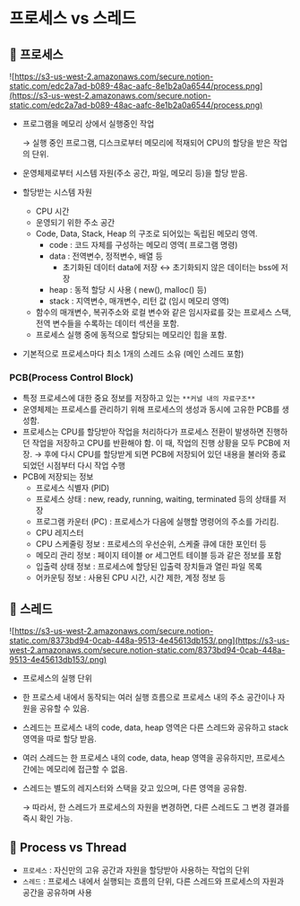 # 프로세스 vs 스레드

## 📌 프로세스

![https://s3-us-west-2.amazonaws.com/secure.notion-static.com/edc2a7ad-b089-48ac-aafc-8e1b2a0a6544/process.png](https://s3-us-west-2.amazonaws.com/secure.notion-static.com/edc2a7ad-b089-48ac-aafc-8e1b2a0a6544/process.png)

- 프로그램을 메모리 상에서 실행중인 작업

  → 실행 중인 프로그램, 디스크로부터 메모리에 적재되어 CPU의 할당을 받은 작업의 단위.

- 운영체제로부터 시스템 자원(주소 공간, 파일, 메모리 등)을 할당 받음.

- 할당받는 시스템 자원

  - CPU 시간
  - 운영되기 위한 주소 공간
  - Code, Data, Stack, Heap 의 구조로 되어있는 독립된 메모리 영역.
    - code : 코드 자체를 구성하는 메모리 영역( 프로그램 명령)
    - data : 전역변수, 정적변수, 배열 등
      - 초기화된 데이터 data에 저장 ↔  초기화되지 않은 데이터는 bss에 저장
    - heap : 동적 할당 시 사용 ( new(), malloc() 등)
    - stack : 지역변수, 매개변수, 리턴 값 (임시 메모리 영역)
  - 함수의 매개변수, 복귀주소와 로컬 변수와 같은 임시자료를 갖는 프로세스 스택, 전역 변수들을 수록하는 데이터 섹션을 포함.
  - 프로세스 실행 중에 동적으로 할당되는 메모리인 힙을 포함.

- 기본적으로 프로세스마다 최소 1개의 스레드 소유 (메인 스레드 포함)

### PCB(Process Control Block)

- 특정 프로세스에 대한 중요 정보를 저장하고 있는 `**커널 내의 자료구조**`
- 운영체제는 프로세스를 관리하기 위해 프로세스의 생성과 동시에 고유한 PCB를 생성함.
- 프로세스는 CPU를 할당받아 작업을 처리하다가 프로세스 전환이 발생하면 진행하던 작업을 저장하고 CPU를 반환해야 함. 이 때, 작업의 진행 상황을 모두 PCB에 저장. → 후에 다시 CPU를 할당받게 되면 PCB에 저장되어 있던 내용을 불러와 종료되었던 시점부터 다시 작업 수행
- PCB에 저장되는 정보
  - 프로세스 식별자 (PID)
  - 프로세스 상태 : new, ready, running, waiting, terminated 등의 상태를 저장
  - 프로그램 카운터 (PC) : 프로세스가 다음에 실행할 명령어의 주소를 가리킴.
  - CPU 레지스터
  - CPU 스케줄링 정보 : 프로세스의 우선순위, 스케줄 큐에 대한 포인터 등
  - 메모리 관리 정보 : 페이지 테이블 or 세그먼트 테이블 등과 같은 정보를 포함
  - 입출력 상태 정보 : 프로세스에 할당된 입출력 장치들과 열린 파일 목록
  - 어카운팅 정보 : 사용된 CPU 시간, 시간 제한, 계정 정보 등

## 📌 스레드

![https://s3-us-west-2.amazonaws.com/secure.notion-static.com/8373bd94-0cab-448a-9513-4e45613db153/.png](https://s3-us-west-2.amazonaws.com/secure.notion-static.com/8373bd94-0cab-448a-9513-4e45613db153/.png)

- 프로세스의 실행 단위

- 한 프로스세 내에서 동작되는 여러 실행 흐름으로 프로세스 내의 주소 공간이나 자원을 공유할 수 있음.

- 스레드는 프로세스 내의 code, data, heap 영역은 다른 스레드와 공유하고 stack 영역을 따로 할당 받음.

- 여러 스레드는 한 프로세스 내의 code, data, heap 영역을 공유하지만, 프로세스 간에는 메모리에 접근할 수 없음.

- 스레드는 별도의 레지스터와 스택을 갖고 있으며, 다른 영역을 공유함.

  → 따라서, 한 스레드가 프로세스의 자원을 변경하면, 다른 스레드도 그 변경 결과를 즉시 확인 가능.

## 📌 Process vs Thread

- `프로세스` : 자신만의 고유 공간과 자원을 할당받아 사용하는 작업의 단위
- `스레드` : 프로세스 내에서 실행되는 흐름의 단위, 다른 스레드와 프로세스의 자원과 공간을 공유하며 사용